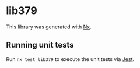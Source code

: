 # lib379

This library was generated with [Nx](https://nx.dev).

## Running unit tests

Run `nx test lib379` to execute the unit tests via [Jest](https://jestjs.io).
